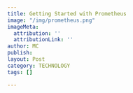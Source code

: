```yaml
---
title: Getting Started with Prometheus
image: "/img/prometheus.png"
imageMeta:
  attribution: ''
  attributionLink: ''
author: MC
publish: 
layout: Post
category: TECHNOLOGY
tags: []

---
```

